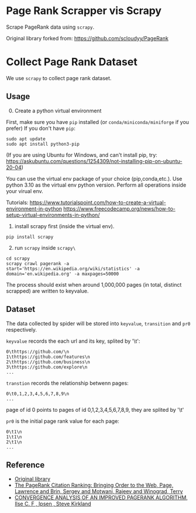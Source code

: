 # Page Rank Scrapper vis Scrapy

Scrape PageRank data using `scrapy`. 

Original library forked from: https://github.com/scloudyy/PageRank




# Collect Page Rank Dataset

We use `scrapy` to collect page rank dataset.

## Usage

0. Create a python virtual environment

First, make sure you have `pip` installed (or `conda/miniconda/miniforge` if you prefer)
If you don't have `pip`:

```
sudo apt update
sudo apt install python3-pip
```
(If you are using Ubuntu for Windows, and can't install pip, try: 
https://askubuntu.com/questions/1254309/not-installing-pip-on-ubuntu-20-04)

You can use the virtual env package of your choice (pip,conda,etc.). 
Use python 3.10 as the virtual env python version. 
Perform all operations inside your virual env. 

Tutorials:
https://www.tutorialspoint.com/how-to-create-a-virtual-environment-in-python
https://www.freecodecamp.org/news/how-to-setup-virtual-environments-in-python/


1. install scrapy first (inside the virtual env). 

```shell
pip install scrapy
```

2. run `scrapy` inside `scrapy\`

```shell
cd scrapy
scrapy crawl pagerank -a start='https://en.wikipedia.org/wiki/statistics' -a domain='en.wikipedia.org' -a maxpages=50000
```

The process should exist when around 1,000,000 pages (in total, distinct scrapped) are written to keyvalue. 

## Dataset

The data collected by spider will be stored into `keyvalue`, `transition` and `pr0` respectively.

`keyvalue` records the each url and its key, splited by '\t':

```
0\thttps://github.com/\n
1\thttps://github.com/features\n
2\thttps://github.com/business\n
3\thttps://github.com/explore\n
...
```

`transtion` records the relationship betwenn pages:

```
0\t0,1,2,3,4,5,6,7,8,9\n
...
```

page of id 0 points to pages of id 0,1,2,3,4,5,6,7,8,9, they are splited by '\t'

`pr0` is the initial page rank value for each page:

```
0\t1\n
1\t1\n
2\t1\n
...
```


## Reference

- [Original library](https://github.com/scloudyy/PageRank)
- [The PageRank Citation Ranking: Bringing Order to the Web, Page, Lawrence and Brin, Sergey and Motwani, Rajeev and Winograd, Terry](http://ilpubs.stanford.edu:8090/422/)
- [CONVERGENCE ANALYSIS OF AN IMPROVED PAGERANK ALGORITHM, Ilse C. F , Ipsen , Steve Kirkland](http://citeseerx.ist.psu.edu/viewdoc/summary?doi=10.1.1.330.8697)

